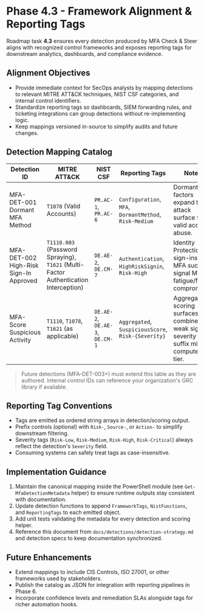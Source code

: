# Phase 4.3 - Framework Alignment & Reporting Tags

Roadmap task **4.3** ensures every detection produced by MFA Check & Steer aligns with recognized control frameworks and exposes reporting tags for downstream analytics, dashboards, and compliance evidence.

## Alignment Objectives
- Provide immediate context for SecOps analysts by mapping detections to relevant MITRE ATT&CK techniques, NIST CSF categories, and internal control identifiers.
- Standardize reporting tags so dashboards, SIEM forwarding rules, and ticketing integrations can group detections without re-implementing logic.
- Keep mappings versioned in-source to simplify audits and future changes.

## Detection Mapping Catalog

| Detection ID | MITRE ATT&CK | NIST CSF | Reporting Tags | Notes |
|--------------|--------------|----------|----------------|-------|
| MFA-DET-001 Dormant MFA Method | `T1078` (Valid Accounts) | `PR.AC-1`, `PR.AC-6` | `Configuration`, `MFA`, `DormantMethod`, `Risk-Medium` | Dormant factors expand the attack surface for valid account abuse. |
| MFA-DET-002 High-Risk Sign-In Approved | `T1110.003` (Password Spraying), `T1621` (Multi-Factor Authentication Interception) | `DE.AE-2`, `DE.CM-7` | `Authentication`, `HighRiskSignin`, `Risk-High` | Identity Protection sign-ins with MFA success signal MFA fatigue/factor compromise. |
| MFA-Score Suspicious Activity | `T1110`, `T1078`, `T1621` (as applicable) | `DE.AE-2`, `DE.AE-3`, `DE.CM-1` | `Aggregated`, `SuspiciousScore`, `Risk-{Severity}` | Aggregated scoring surfaces combined weak signals; severity suffix mirrors computed tier. |

> Future detections (MFA-DET-003+) must extend this table as they are authored. Internal control IDs can reference your organization's GRC library if available.

## Reporting Tag Conventions
- Tags are emitted as ordered string arrays in detection/scoring output.
- Prefix controls (optional) with `Risk-`, `Source-`, or `Action-` to simplify downstream filtering.
- Severity tags (`Risk-Low`, `Risk-Medium`, `Risk-High`, `Risk-Critical`) always reflect the detection's `Severity` field.
- Consuming systems can safely treat tags as case-insensitive.

## Implementation Guidance
1. Maintain the canonical mapping inside the PowerShell module (see `Get-MfaDetectionMetadata` helper) to ensure runtime outputs stay consistent with documentation.
2. Update detection functions to append `FrameworkTags`, `NistFunctions`, and `ReportingTags` to each emitted object.
3. Add unit tests validating the metadata for every detection and scoring helper.
4. Reference this document from `docs/detections/detection-strategy.md` and detection specs to keep documentation synchronized.

## Future Enhancements
- Extend mappings to include CIS Controls, ISO 27001, or other frameworks used by stakeholders.
- Publish the catalog as JSON for integration with reporting pipelines in Phase 6.
- Incorporate confidence levels and remediation SLAs alongside tags for richer automation hooks.

